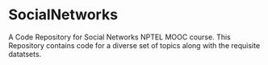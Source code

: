 # SocialNetworks
A Code Repository for Social Networks NPTEL MOOC course.
This Repository contains code for a diverse set of topics along with the requisite datatsets.
